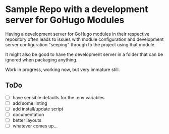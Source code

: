 # Sample Repo with a development server for GoHugo Modules

Having a development server for GoHugo modules in their respective repository often leads to issues with module configuration and development server configuration "seeping" through to the project using that module.

It might also be good to have the development server in a folder that can be ignored when packaging anything.

Work in progress, working now, but very immature still.

## ToDo

- [ ] have sensible defaults for the .env variables
- [ ] add some linting
- [ ] add install/update script
- [ ] documentation
- [ ] better layouts
- [ ] whatever comes up...
